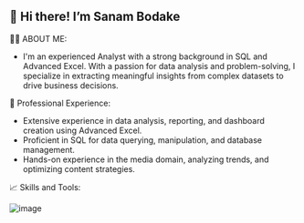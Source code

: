 ## 👋 Hi there! I’m Sanam Bodake

<!--
**SanamBodake/SanamBodake** is a ✨ _special_ ✨ repository because its `README.md` (this file) appears on your GitHub profile.

Here are some ideas to get you started: -->
🤵‍♀️ ABOUT ME:
- I'm an experienced Analyst with a strong background in SQL and Advanced Excel. With a passion for data analysis and problem-solving, I specialize in extracting meaningful insights from complex datasets to drive business decisions.

💼 Professional Experience:
- Extensive experience in data analysis, reporting, and dashboard creation using Advanced Excel.
- Proficient in SQL for data querying, manipulation, and database management.
- Hands-on experience in the media domain, analyzing trends, and optimizing content strategies.

📈 Skills and Tools:

![image](https://github.com/SanamBodake/SanamBodake/assets/73472725/5e3c2c17-5408-4d3a-ba19-cc3bdf422234)


